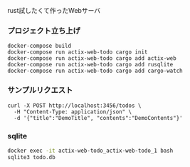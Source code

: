 rust試したくて作ったWebサーバ

### プロジェクト立ち上げ
```
docker-compose build
docker-compose run actix-web-todo cargo init
docker-compose run actix-web-todo cargo add actix-web
docker-compose run actix-web-todo cargo add rusqlite
docker-compose run actix-web-todo cargo add cargo-watch
```

### サンプルリクエスト
```
curl -X POST http://localhost:3456/todos \
  -H "Content-Type: application/json" \
  -d '{"title":"DemoTitle", "contents":"DemoContents"}'
```

### sqlite
```bash
docker exec -it actix-web-todo_actix-web-todo_1 bash
sqlite3 todo.db
```
